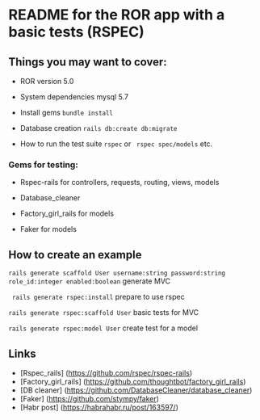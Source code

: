# README for the ROR app with a basic tests (RSPEC)

## Things you may want to cover:

* ROR version 5.0

* System dependencies mysql 5.7

* Install gems `bundle install`

* Database creation `rails db:create db:migrate`

* How to run the test suite `rspec` or ` rspec spec/models` etc.

### Gems for testing:

* Rspec-rails for controllers, requests, routing,  views, models

* Database_cleaner

* Factory_girl_rails for models

* Faker for models

## How to create an example

`rails generate scaffold User username:string password:string role_id:integer enabled:boolean`
generate MVC

` rails generate rspec:install`
prepare to use rspec

`rails generate rspec:scaffold User`
basic tests for MVC

`rails generate rspec:model User`
create test for a model

## Links

* [Rspec_rails] (https://github.com/rspec/rspec-rails)
* [Factory_girl_rails] (https://github.com/thoughtbot/factory_girl_rails)
* [DB cleaner] (https://github.com/DatabaseCleaner/database_cleaner)
* [Faker] (https://github.com/stympy/faker)
* [Habr post] (https://habrahabr.ru/post/163597/)
